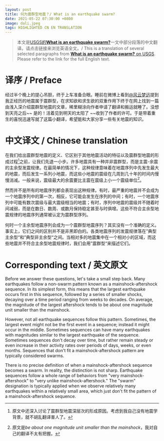 ```yaml
---
layout: post
title: 何为震群型地震？/ What is an earthquake swarm?
date: 2021-05-22 07:30:00 +0800
image: dali.jpeg
tags: HIGHLIGHTED CN EN TRANSLATION 
---
```


> 本文是[USGS的**What is an earthquake swarm?**](https://www.usgs.gov/center-news/what-earthquake-swarm)一文中部分段落的中文翻译。请点击链接来浏览英语全文。/ This is a translation of several selected paragraphs from [**What is an earthquake swarm?** on USGS](https://www.usgs.gov/center-news/what-earthquake-swarm). Please refer to the link for the full English text.

# 译序 / Preface
经过半个晚上的提心吊胆，终于上车准备合眼。睡前在微博上看到[@风云梦远](https://www.weibo.com/u/3296569781?mod=like&is_all=1)提到我正经历的地震属于震群型，在求知欲和求生欲的双重作用下终于在网上找到一篇由浅入深介绍震群型地震的文章，稀里糊涂向作者申请了翻译和搬运就睡了。没想到天亮之后~~ 是的！活着见到明天的太阳了 ~~收到了作者的许可。于是带着重生的喜悦迅速写就了这篇小翻译，希望能和大家分享一些有关地震的知识。

# 中文译文 / Chinese translation
在我们给出震群型地震的定义、它区别于其他地震活动的特征以及震群型地震的形成过程[^1]之前，让我们先退一小步。许多地震具有一种并非震群型，而是主震-余震的主余型发震规律。在最简单的情况下，这种规律意味着在地震序列中先发生最大的地震，而后发生一系列小地震，而这些小地震的震级在几周到几十年的时间内慢慢消减。一般来说，震级最大的余震要比主震在震级上小一个震级单位[^2]。

然而并不是所有的地震序列都会表现出这种规律。有时，最严重的地震并不会成为一个地震序列中的第一次，相反，它可能会发生在序列的中间；有时，一个地震序列中可能有数次震级与最大震级相当的地震；有时，序列中地震的震级并不随着时间减弱，而是在数日、数周、或数月保持稳定甚至与时俱增。这些不符合主余型地震规律的地震序列通常被认定为震群型序列。

何时一个主余型地震序列会成为一个震群型地震序列？其实没有一个准确的定义。事实上，它们之间的区别并不是非黑即白的。各类地震序列的发震规律落在”典型主余型“和”典型非主余型“之间。当相对多的地震集中在一个相对小的区域，而这些地震并不符合主余型地震规律时，我们会用”震群型“来描述它们。

[^1]: 原文中还深入讨论了震群型地震深层次的形成原因。考虑到我自己没有地震学背景，就不胡乱翻译害人了。
[^2]: 原文是*be about one magnitude unit smaller than the mainshock*，我对自己的翻译不太有把握。

# Corresponding text / 英文原文
Before we answer these questions, let's take a small step back. Many earthquakes follow a non-swarm pattern known as a mainshock-aftershock sequence. In its simplest form, this means that the largest earthquake occurs first in this sequence, followed by a series of smaller shocks, decaying over a time period ranging from weeks to decades. On average, the magnitude of the largest aftershock tends to be about one magnitude unit smaller than the mainshock.

However, not all earthquake sequences follow this pattern. Sometimes, the largest event might not be the first event in a sequence; instead it might occur in the middle. Sometimes sequences can have many earthquakes with magnitudes similar to the largest earthquake of the sequence. Sometimes sequences don't decay over time, but rather remain steady or even increase in their activity rates over periods of days, weeks, or even months. Sequences that don't fit a mainshock-aftershock pattern are typically considered swarms.

There is no precise definition of when a mainshock-aftershock sequence becomes a swarm. In reality, the distinction is not sharp. Earthquake sequences follow a whole range of behaviors from "very mainshock-aftershock" to "very unlike mainshock-aftershock." The "swarm" designation is typically applied when we observe relatively many earthquakes within a relatively small area, which just don't fit the pattern of a mainshock-aftershock sequence.